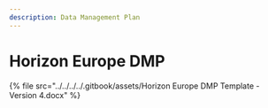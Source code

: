 ```yaml
---
description: Data Management Plan
---
```


# Horizon Europe DMP

{% file src="../../../../.gitbook/assets/Horizon Europe DMP Template - Version 4.docx" %}
